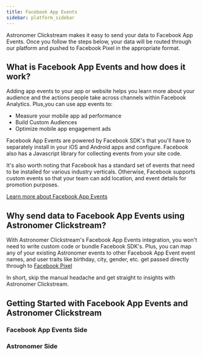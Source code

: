 ```yaml
---
title: Facebook App Events
sidebar: platform_sidebar
---
```


Astronomer Clickstream makes it easy to send your data to Facebook App Events. Once you follow the steps below, your data will be routed through our platform and pushed to Facebook Pixel in the appropriate format.

## What is Facebook App Events and how does it work?

Adding app events to your app or website helps you learn more about your audience and the actions people take across channels within Facebook Analytics. Plus,you can use app events to:

- Measure your mobile app ad performance
- Build Custom Audiences
- Optimize mobile app engagement ads

Facebook App Events are powered by Facebook SDK's that you'll have to separately install in your iOS and Android apps and configure. Facebook also has a Javascript library for collecting events from your site code. 

It's also worth noting that Facebook has a standard set of events that need to be installed for various industry verticals. Otherwise, Facebook supports custom events so that your team can add location, and event details for promotion purposes.

[Learn more about Facebook App Events](https://developers.facebook.com/docs/app-events)

## Why send data to Facebook App Events using Astronomer Clickstream?

With Astronomer Clickstream's Facebook App Events integration, you won't need to write custom code or bundle Facebook SDK's. Plus, you can map any of your existing Astronomer events to other Facebook App Event event names, and user traits like birthday, city, gender, etc. get passed directly through to [Facebook Pixel](facebook-pixel.md)

In short, skip the manual headache and get straight to insights with Astronomer Clickstream. 

## Getting Started with Facebook App Events and Astronomer Clickstream


### Facebook App Events Side


### Astronomer Side



